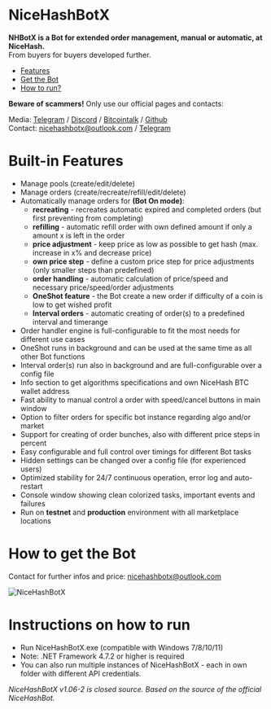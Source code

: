 # NiceHashBotX
**NHBotX is a Bot for extended order management, manual or automatic, at NiceHash.**  
From buyers for buyers developed further.

- [Features](#features)
- [Get the Bot](#get)
- [How to run?](#run)

**Beware of scammers!** Only use our official pages and contacts:  

Media: [Telegram](https://t.me/nicehashbotx) / [Discord](https://discord.gg/quDQsxHCGT) /  [Bitcointalk](https://bitcointalk.org/index.php?topic=5266034.0) / [Github](https://github.com/Qwertzi01/NiceHashBot-X)  
Contact: nicehashbotx@outlook.com / [Telegram](https://t.me/nhbotx)  

# <a name="features"></a> Built-in Features

- Manage pools (create/edit/delete)
- Manage orders (create/recreate/refill/edit/delete)
- Automatically manage orders for **(Bot On mode)**:
    * **recreating** - recreates automatic expired and completed orders (but first preventing from completing)
    * **refilling** - automatic refill order with own defined amount if only a amount x is left in the order
    * **price adjustment** - keep price as low as possible to get hash (max. increase in x% and decrease price)
    * **own price step** - define a custom price step for price adjustments (only smaller steps than predefined)
    * **order handling** - automatic calculation of price/speed and necessary price/speed/order adjustments
    * **OneShot feature** - the Bot create a new order if difficulty of a coin is low to get wished profit
    * **Interval orders** - automatic creating of order(s) to a predefined interval and timerange
- Order handler engine is full-configurable to fit the most needs for different use cases
- OneShot runs in background and can be used at the same time as all other Bot functions
- Interval order(s) run also in background and are full-configurable over a config file
- Info section to get algorithms specifications and own NiceHash BTC wallet address
- Fast ability to manual control a order with speed/cancel buttons in main window
- Option to filter orders for specific bot instance regarding algo and/or market
- Support for creating of order bunches, also with different price steps in percent
- Easy configurable and full control over timings for different Bot tasks
- Hidden settings can be changed over a config file (for experienced users)
- Optimized stability for 24/7 continuous operation, error log and auto-restart
- Console window showing clean colorized tasks, important events and failures
- Run on **testnet** and **production** environment with all marketplace locations

# <a name="get"></a> How to get the Bot

Contact for further infos and price: nicehashbotx@outlook.com

![NiceHashBotX](https://i.ibb.co/5cZqr1d/Nice-Hash-Bot-X.jpg)

# <a name="run"></a> Instructions on how to run
- Run NiceHashBotX.exe (compatible with Windows 7/8/10/11)
- Note: .NET Framework 4.7.2 or higher is required
- You can also run multiple instances of NiceHashBotX - each in own folder with different API credentials.

*NiceHashBotX v1.06-2 is closed source. Based on the source of the official NiceHashBot.*
